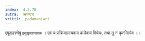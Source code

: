 ```yaml
---
index:  4.3.78
sutra:  ऋतष्ठञ्
vritti:  padamanjari
---
```


एषूदाहरणेषु `इसुसुक्तान्तात्कः` । एवं च प्रक्रियालाघवाय कञेवायं विधेयः, तथा तु न कृतमित्येव ।। 
